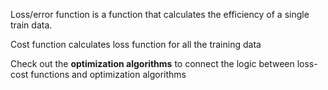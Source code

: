 Loss/error function is a function that calculates the efficiency of a single train data.

Cost function calculates loss function for all the training data 

Check out the **optimization algorithms** to connect the logic between loss-cost functions and optimization algorithms